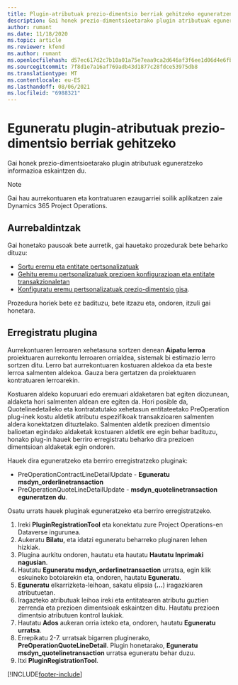 ```yaml
---
title: Plugin-atributuak prezio-dimentsio berriak gehitzeko eguneratzen
description: Gai honek prezio-dimentsioetarako plugin atributuak eguneratzeko informazioa eskaintzen du.
author: rumant
ms.date: 11/18/2020
ms.topic: article
ms.reviewer: kfend
ms.author: rumant
ms.openlocfilehash: d57ec617d2c7b10a01a75e7eaa9ca2d646af3f6ee1d06d4e6fb228fc0533da27
ms.sourcegitcommit: 7f8d1e7a16af769adb43d1877c28fdce53975db8
ms.translationtype: MT
ms.contentlocale: eu-ES
ms.lasthandoff: 08/06/2021
ms.locfileid: "6988321"
---
```

# <a name="update-plug-in-attributes-with-new-pricing-dimensions"></a>Eguneratu plugin-atributuak prezio-dimentsio berriak gehitzeko

Gai honek prezio-dimentsioetarako plugin atributuak eguneratzeko informazioa eskaintzen du.

> [!NOTE]
> Gai hau aurrekontuaren eta kontratuaren ezaugarriei soilik aplikatzen zaie Dynamics 365 Project Operations.

## <a name="prerequisites"></a>Aurrebaldintzak
Gai honetako pausoak bete aurretik, gai hauetako prozedurak bete beharko dituzu:

  - [Sortu eremu eta entitate pertsonalizatuak](create-custom-fields-entities-pricing-dimensions.md) 
  - [Gehitu eremu pertsonalizatuak prezioen konfigurazioan eta entitate transakzionaletan ](add-custom-fields-price-setup-transactional-entities.md)
  - [Konfiguratu eremu pertsonalizatuak prezio-dimentsio gisa](set-up-custom-fields-pricing-dimensions.md). 
  
Prozedura horiek bete ez badituzu, bete itzazu eta, ondoren, itzuli gai honetara.

## <a name="register-a-plug-in"></a>Erregistratu plugina
Aurrekontuaren lerroaren xehetasuna sortzen denean **Aipatu lerroa** proiektuaren aurrekontu lerroaren orrialdea, sistemak bi estimazio lerro sortzen ditu. Lerro bat aurrekontuaren kostuaren aldekoa da eta beste lerroa salmenten aldekoa. Gauza bera gertatzen da proiektuaren kontratuaren lerroarekin.

Kostuaren aldeko kopuruari edo eremuari aldaketaren bat egiten diozunean, aldaketa hori salmenten aldean ere egiten da. Hori posible da, Quotelinedetaileko eta kontratatutako xehetasun entitateetako PreOperation plug-inek kostu aldetik atributu espezifikoak transakzioaren salmenten aldera konektatzen dituztelako. Salmenten aldetik prezioen dimentsio balioetan egindako aldaketak kostuaren aldetik ere egin behar badituzu, honako plug-in hauek berriro erregistratu beharko dira prezioen dimentsioan aldaketak egin ondoren.

Hauek dira eguneratzeko eta berriro erregistratzeko pluginak:

- PreOperationContractLineDetailUpdate - **Eguneratu msdyn_orderlinetransaction**
- PreOperationQuoteLineDetailUpdate - **msdyn_quotelinetransaction eguneratzen du**.

Osatu urrats hauek pluginak eguneratzeko eta berriro erregistratzeko.

1. Ireki **PluginRegistrationTool** eta konektatu zure Project Operations-en Dataverse ingurunea.
2. Aukeratu **Bilatu**, eta idatzi eguneratu beharreko pluginaren lehen hizkiak.
3. Plugina aurkitu ondoren, hautatu eta hautatu **Hautatu Inprimaki nagusian**.
4. Hautatu **Eguneratu msdyn_orderlinetransaction** urratsa, egin klik eskuineko botoiarekin eta, ondoren, hautatu **Eguneratu**.
5. **Eguneratu** elkarrizketa-leihoan, sakatu elipsia (**...**) iragazkiaren atributuetan.
6. Iragazteko atributuak leihoa ireki eta entitatearen atributu guztien zerrenda eta prezioen dimentsioak eskaintzen ditu. Hautatu prezioen dimentsio atributuen kontrol laukiak.
7. Hautatu **Ados** aukeran orria ixteko eta, ondoren, hautatu **Eguneratu urratsa**.
8. Errepikatu 2-7. urratsak bigarren pluginerako, **PreOperationQuoteLineDetail**. Plugin honetarako, **Eguneratu msdyn_quotelinetransaction** urratsa eguneratu behar duzu.
9. Itxi **PluginRegistrationTool**.


[!INCLUDE[footer-include](../includes/footer-banner.md)]